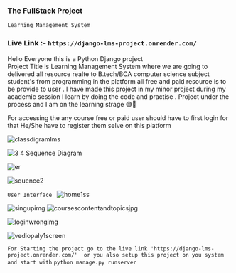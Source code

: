 ### The FullStack Project
   ``Learning Management System``

  ### Live Link :- ``` https://django-lms-project.onrender.com/ ```

  Hello Everyone this is a Python Django project  
  Project Title is Learning Management System  where we are going to delivered all resource realte to B.tech/BCA  computer science subject student's from programming
  in the platform all free and paid resource is to be provide to user .
  I have made this project in my minor project during my academic session 
  I learn by doing the code and practise . Project under the process and I am on the learning strage 😅🙂

For accessing the any course free or paid user should have to first login for that He/She have to register them selve on this platform 

  ![classdigramlms](https://github.com/mishra-naveen-dev/django-lms-project/assets/152160092/9c694926-9fde-4a7d-9594-651669a1b519)
  

![3 4  Sequence Diagram](https://github.com/mishra-naveen-dev/django-lms-project/assets/152160092/f2a7923a-928e-4166-90bb-578f815ea5f2)

![er](https://github.com/mishra-naveen-dev/django-lms-project/assets/152160092/911412e2-98bb-411a-beb8-5dd362c5cc30)

![squence2](https://github.com/mishra-naveen-dev/django-lms-project/assets/152160092/d37c0852-5b72-4548-94cf-3780d889f349)

``User Interface ``
![home1ss](https://github.com/mishra-naveen-dev/django-lms-project/assets/152160092/b3b02b22-436f-447b-9e35-4f76cda4cef1)

![singupimg](https://github.com/mishra-naveen-dev/django-lms-project/assets/152160092/4f98c647-e64f-4f0d-980d-27eb845783c2)
![coursescontentandtopicsjpg](https://github.com/mishra-naveen-dev/django-lms-project/assets/152160092/ceab3049-3ac9-4e3d-ab43-5e3b0442e90d)

   ![loginwrongimg](https://github.com/mishra-naveen-dev/django-lms-project/assets/152160092/bbccda0d-c22d-4f6f-a2ab-0e94617e1175)

   ![vediopaly1screen](https://github.com/mishra-naveen-dev/django-lms-project/assets/152160092/35450cef-24d6-4b88-8d36-b867f7957e75)

`` For Starting the project go to the live link 'https://django-lms-project.onrender.com/'  or you also setup this project on you system and start with ``
``python manage.py runserver``
